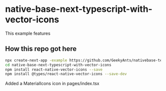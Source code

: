 # native-base-next-typescript-with-vector-icons

This example features 
## How this repo got here

```bash
npx create-next-app -example https://github.com/GeekyAnts/nativebase-templates/tree/master/nextjs-with-native-base-typescript
cd native-base-next-typescript-with-vector-icons
npm install react-native-vector-icons --save
npm install @types/react-native-vector-icons --save-dev

```

Added a MaterialIcons icon in pages/index.tsx